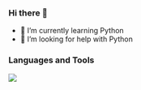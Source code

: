 ### Hi there 👋

- 🌱 I’m currently learning Python
- 🤔 I’m looking for help with Python

### Languages and Tools

<a href="https://skillicons.dev">
   <img src=https://skillicons.dev/icons?i=c#,js,html,css,python&perline=4>
</a>
